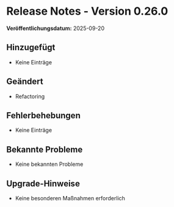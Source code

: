 # Release Notes - Version 0.26.0

**Veröffentlichungsdatum:** 2025-09-20

## Hinzugefügt
- Keine Einträge

## Geändert
- Refactoring

## Fehlerbehebungen
- Keine Einträge

## Bekannte Probleme
- Keine bekannten Probleme

## Upgrade-Hinweise
- Keine besonderen Maßnahmen erforderlich

